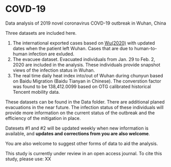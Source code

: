 # COVD-19
Data analysis of 2019 novel coronavirus COVD-19 outbreak in Wuhan, China

Three datasets are included here.
1. The international exported cases based on [Wu(2020)](https://doi.org/10.1016/S0140-6736(20)30260-9) with updated dates when the patient left Wuhan. Cases that are due to human-to-human infection are exluded.
2. The evacuee dataset. Evacuated individuals from Jan. 29 to Feb. 2, 2020 are included in the analysis. These individuals provide snapshot views of the infection status in Wuhan.
3. The real time daily heat index into/out of Wuhan during chunyun based on Baidu Migration (Baidu Tianyan in Chinese). The converstion factor was found to be 138,412.0099 based on OTG calibrated historical Tencent mobility data.

These datasets can be found in the Data folder. There are additional planed evacuations in the near future. The infection status of these individuals will provide more information on the current status of the outbreak and the efficiency of the mitigation in place.

Datesets #1 and #2 will be updated weekly when new information is available, and **updates and corrections from you are also welcome**. 

You are also welcome to suggest other forms of data to aid the analysis.

This study is currently under review in an open access journal. To cite this study, please use:
XX
